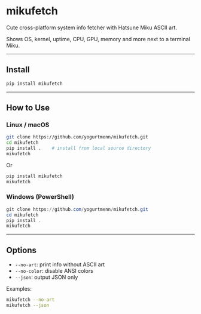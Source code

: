 # mikufetch

Cute cross-platform system info fetcher with Hatsune Miku ASCII art.

Shows OS, kernel, uptime, CPU, GPU, memory and more next to a terminal Miku.

---

## Install

```bash
pip install mikufetch
```

---

## How to Use

### Linux / macOS
```bash
git clone https://github.com/yogurtmenn/mikufetch.git
cd mikufetch
pip install .    # install from local source directory
mikufetch

```
Or
```bash
pip install mikufetch
mikufetch
```

### Windows (PowerShell)
```powershell
git clone https://github.com/yogurtmenn/mikufetch.git
cd mikufetch
pip install .
mikufetch
```

---

## Options
- `--no-art`: print info without ASCII art
- `--no-color`: disable ANSI colors
- `--json`: output JSON only

Examples:
```bash
mikufetch --no-art
mikufetch --json
```
